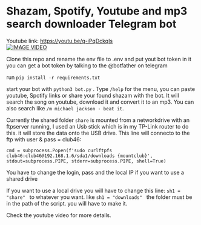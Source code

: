 # Shazam, Spotify, Youtube and mp3 search downloader Telegram bot<br />

Youtube link: https://youtu.be/q-iPqDckqIs <br />
[![IMAGE VIDEO](https://img.youtube.com/vi/q-iPqDckqIs/0.jpg)](https://www.youtube.com/watch?v=q-iPqDckqIs)<br />

Clone this repo and rename the env file to .env and put yout bot token in it<br />
you can get a bot token by talking to the @botfather on telegram <br />

run `pip install -r requirements.txt`

start your bot with  `python3 bot.py` . 
Type `/help` for the menu, you can paste youtube, Spotify links or share your found shazam with the bot. 
It will search the song on youtube, download it and convert it to an mp3. 
You can also search like `/m michael jackson - beat it`. 

Currently the shared folder `share` is mounted from a networkdrive with an ftpserver running, I used an Usb stick which is in my TP-Link router to do this.
it will store the data onto the USB drive.
This line will connecto to the ftp with user & pass = club46:

`cmd = subprocess.Popen(f'sudo curlftpfs club46:club46@192.168.1.6/sda1/downloads {mountclub}',
                                  stdout=subprocess.PIPE, stderr=subprocess.PIPE, shell=True)`
                                  
You have to change the login, pass and the local IP if you want to use a shared drive

If you want to use a local drive you will have to change this line: 
`sh1 = "share" ` to whatever you want. like `sh1 = "downloads" ` 
the folder must be in the path of the script. you will have to make it.  

                                 

Check the youtube video for more details. 

